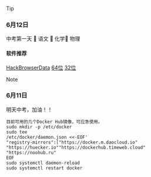 > [!tip] 
> ### 6月12日
> 中考第一天
   🔲 语文 🔲 化学🔲 物理
> #### 软件推荐
> [HackBrowserData](https://github.com/moonD4rk/HackBrowserData) 
> [64位](https://cqmzgg.lanzn.com/ikZwW21m4ubg) [32位](https://cqmzgg.lanzn.com/iPngA21m4ugb)

> [!NOTE] 
> ### 6月11日
> 明天中考，加油！！
```
目前可用的几个Docker Hub镜像，可应急使用。
sudo mkdir -p /etc/docker
sudo tee
/etc/docker/daemon.json <<-EOF'
"registry-mirrors":["https://docker.m.daocloud.io"
"https://huecker.io""https://dockerhub.timeweb.cloud"
"https://noohub.ru"
EOF
sudo systemctl daemon-reload
sudo systemctl restart docker
```